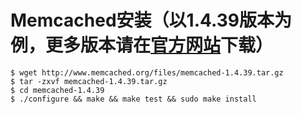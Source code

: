 
# Memcached安装（以1.4.39版本为例，更多版本请在[官方网站](http://memcached.org/downloads)下载）

    $ wget http://www.memcached.org/files/memcached-1.4.39.tar.gz
    $ tar -zxvf memcached-1.4.39.tar.gz
    $ cd memcached-1.4.39
    $ ./configure && make && make test && sudo make install
